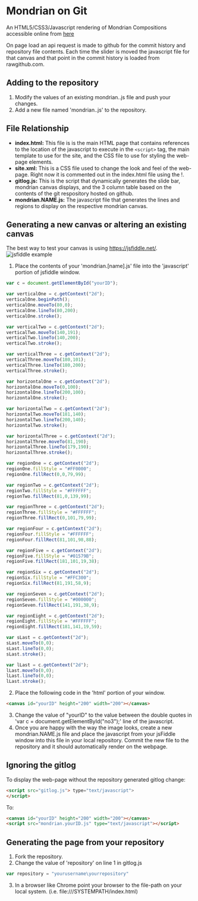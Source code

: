# Mondrian on Git
An HTML5/CSS3/Javascript rendering of Mondrian Compositions accessible online from [here](http://www.whatupmiked.com/mondrian/index.html)

On page load an api request is made to github for the commit history and repository file contents. Each time the slider is moved the javascript file for that canvas and that point in the commit history is loaded from rawgithub.com.

## Adding to the repository
 1. Modify the values of an existing mondrian.<name>.js file and push your changes.
 2. Add a new file named 'mondrian.<name>.js' to the repository.

## File Relationship
 - **index.html:** This file is is the main HTML page that contains references to the location of the javascript to execute in the `<script>` tag, the main template to use for the site, and the CSS file to use for styling the web-page elements.
 - **site.xml:** This is a CSS file used to change the look and feel of the web-page. Right now it is commented out in the index.html file using the !.
 - **gitlog.js:** This is the script that dynamically generates the slide bar, mondrian canvas displays, and the 3 column table based on the contents of the git respository hosted on github.
 - **mondrian.NAME.js:** The javascript file that generates the lines and regions to display on the respective mondrian canvas.

## Generating a new canvas or altering an existing canvas
The best way to test your canvas is using https://jsfiddle.net/.
![jsfiddle example](https://user-images.githubusercontent.com/15186057/27844852-74c8b3d2-611f-11e7-993d-a1ac30187703.png)

 1. Place the contents of your 'mondrian.[name].js' file into the 'javascript' portion of jsfiddle window.
 ```javascript
 var c = document.getElementById("yourID");

 var verticalOne = c.getContext("2d");
 verticalOne.beginPath();
 verticalOne.moveTo(80,0);
 verticalOne.lineTo(80,200);
 verticalOne.stroke();

 var verticalTwo = c.getContext("2d");
 verticalTwo.moveTo(140,191);
 verticalTwo.lineTo(140,200);
 verticalTwo.stroke();

 var verticalThree = c.getContext("2d");
 verticalThree.moveTo(180,101);
 verticalThree.lineTo(180,200);
 verticalThree.stroke();

 var horizontalOne = c.getContext("2d");
 horizontalOne.moveTo(0,100);
 horizontalOne.lineTo(200,100);
 horizontalOne.stroke();

 var horizontalTwo = c.getContext("2d");
 horizontalTwo.moveTo(181,140);
 horizontalTwo.lineTo(200,140);
 horizontalTwo.stroke();

 var horizontalThree = c.getContext("2d");
 horizontalThree.moveTo(81,190);
 horizontalThree.lineTo(179,190);
 horizontalThree.stroke();

 var regionOne = c.getContext("2d");
 regionOne.fillStyle = "#FF0000";
 regionOne.fillRect(0,0,79,99);

 var regionTwo = c.getContext("2d");
 regionTwo.fillStyle = "#FFFFFF";
 regionTwo.fillRect(81,0,139,99);

 var regionThree = c.getContext("2d");
 regionThree.fillStyle = "#FFFFFF";
 regionThree.fillRect(0,101,79,99);

 var regionFour = c.getContext("2d");
 regionFour.fillStyle = "#FFFFFF";
 regionFour.fillRect(81,101,98,88);

 var regionFive = c.getContext("2d");
 regionFive.fillStyle = "#01579B";
 regionFive.fillRect(181,101,19,38);

 var regionSix = c.getContext("2d");
 regionSix.fillStyle = "#FFC300";
 regionSix.fillRect(81,191,58,9);

 var regionSeven = c.getContext("2d");
 regionSeven.fillStyle = "#000000";
 regionSeven.fillRect(141,191,38,9);

 var regionEight = c.getContext("2d");
 regionEight.fillStyle = "#FFFFFF";
 regionEight.fillRect(181,141,19,59);

 var sLast = c.getContext("2d");
 sLast.moveTo(0,0);
 sLast.lineTo(0,0);
 sLast.stroke();

 var lLast = c.getContext("2d");
 lLast.moveTo(0,0);
 lLast.lineTo(0,0);
 lLast.stroke();
 ```
 2. Place the following code in the 'html' portion of your window.
 ```html
 <canvas id="yourID" height="200" width="200"></canvas>
 ```
 3. Change the value of "yourID" to the value between the double quotes in 'var c = document.getElementById("no3");' line of the javascript.
 4. Once you are happy with the way the image looks, create a new mondrian.NAME.js file and place the javascript from your jsFiddle window into this file in your local repository. Commit the new file to the repository and it should automatically render on the webpage.

## Ignoring the gitlog
To display the web-page without the repository generated gitlog change:
```html
<script src="gitlog.js"> type="text/javascript">
</script>
```
To:
```html
<canvas id="yourID" height="200" width="200"></canvas>
<script src="mondrian.yourID.js" type="text/javascript"></script>
```

## Generating the page from your repository
1. Fork the repository.
2. Change the value of 'repository' on line 1 in gitlog.js
```javascript
var repository = "yourusername\yourrepository"
```
3. In a browser like Chrome point your browser to the file-path on your local system. (i.e. file:///SYSTEMPATH/index.html)
